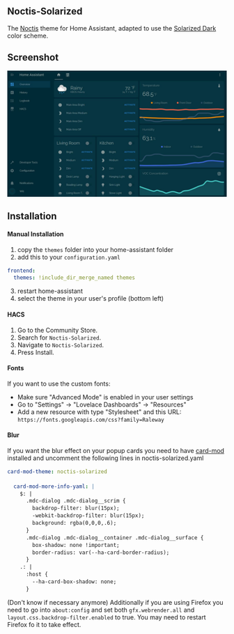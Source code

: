## Noctis-Solarized

The [Noctis](https://github.com/aFFekopp/noctis) theme for Home Assistant, adapted to use the [Solarized Dark](https://ethanschoonover.com/solarized/) color scheme.

## Screenshot
![](https://raw.githubusercontent.com/williamahartman/noctis-solarized/master/docs/screenshots/pc/1.jpg)

## Installation

#### Manual Installation
1. copy the `themes` folder into your home-assistant folder
2. add this to your `configuration.yaml`

```yaml
frontend:
  themes: !include_dir_merge_named themes
```

3. restart home-assistant
4. select the theme in your user's profile (bottom left)

#### HACS

1. Go to the Community Store.
2. Search for `Noctis-Solarized`.
3. Navigate to `Noctis-Solarized`.
4. Press Install.

#### Fonts

If you want to use the custom fonts:
  - Make sure "Advanced Mode" is enabled in your user settings
  - Go to "Settings" -> "Lovelace Dashboards" -> "Resources"
  - Add a new resource with type "Stylesheet" and this URL: `https://fonts.googleapis.com/css?family=Raleway`

#### Blur

If you want the blur effect on your popup cards you need to have [card-mod](https://github.com/thomasloven/lovelace-card-mod) installed and uncomment the following lines in noctis-solarized.yaml

```yaml
card-mod-theme: noctis-solarized

  card-mod-more-info-yaml: |
    $: |
      .mdc-dialog .mdc-dialog__scrim {
        backdrop-filter: blur(15px);
        -webkit-backdrop-filter: blur(15px);
        background: rgba(0,0,0,.6);
      }
      .mdc-dialog .mdc-dialog__container .mdc-dialog__surface {
        box-shadow: none !important;
        border-radius: var(--ha-card-border-radius);
      }
    .: |
      :host {
        --ha-card-box-shadow: none;
      }
```

(Don't know if necessary anymore) Additionally if you are using Firefox you need to go into `about:config` and set both `gfx.webrender.all`
and `layout.css.backdrop-filter.enabled` to true. You may need to restart Firefox fo it to take effect.

